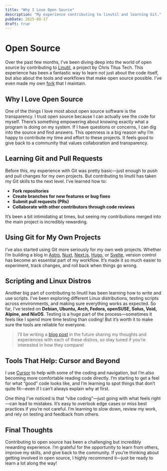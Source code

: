 ```yaml
---
title: "Why I Love Open Source"
description: "My experience contributing to linutil and learning Git."
pubDate: 2025-08-17
draft: true
---
```


# Open Source

Over the past few months, I’ve been diving deep into the world of open source by contributing to [Linutil](https://github.com/ChrisTitusTech/linutil.git), a project by Chris Titus Tech. This experience has been a fantastic way to learn not just about the code itself, but also about the tools and workflows that make open source possible. I've even made my own [fork](https://github.com/Jaredy899/jaredlinutil.git) that I maintain.

## Why I Love Open Source

One of the things I love most about open source software is the transparency. I trust open source because I can actually see the code for myself. There’s something empowering about knowing exactly what a program is doing on my system. If I have questions or concerns, I can dig into the source and find answers. This openness is a big reason why I’m happy to contribute my time and effort to these projects. It feels good to give back to a community that values collaboration and transparency.

## Learning Git and Pull Requests

Before this, my experience with Git was pretty basic—just enough to push and pull changes for my own projects. But contributing to linutil has taken my Git skills to the next level. I’ve learned how to:

- **Fork repositories**
- **Create branches for new features or bug fixes**
- **Submit pull requests (PRs)**
- **Collaborate with other contributors through code reviews**

It’s been a bit intimidating at times, but seeing my contributions merged into the main project is incredibly rewarding.

## Using Git for My Own Projects

I’ve also started using Git more seriously for my own web projects. Whether I’m building a blog in [Astro](https://jaredcervantes.com), [Nuxt](https://nuxt.jaredcervantes.com), [Next.js](https://next.jaredcervantes.com), [Hugo](https://hugo.jaredcervantes.com), or [Svelte](https://svelte.jaredcervantes.com), version control has become an essential part of my workflow. It’s made it so much easier to experiment, track changes, and roll back when things go wrong.

## Scripting and Linux Distros

Another big part of contributing to linutil has been learning how to write and use scripts. I’ve been exploring different Linux distributions, testing scripts across environments, and making sure everything works as expected. So far, I’ve tested on **Debian, Ubuntu, Arch, Fedora, openSUSE, Solus, Void, Alpine, and NixOS**. Testing is a huge part of the process—sometimes it feels like I spend more time testing than coding! But it’s worth it to make sure the tools are reliable for everyone.

> I’ll be writing a [blog post](/blog/my-thoughts-on-different-linux-distros) in the future sharing my thoughts and experiences with each of these distros, so stay tuned if you’re interested in how they compare!

## Tools That Help: Cursor and Beyond

I use [Cursor](https://cursor.com) to help with some of the coding and navigation, but I’m also becoming more comfortable reading code directly. I’m starting to get a feel for what “good” code looks like, and I’m learning to spot things that don’t quite fit—even if I can’t always explain why at first.

One thing I’ve noticed is that “vibe coding”—just going with what feels right—can lead to mistakes. It’s easy to overlook edge cases or miss best practices if you’re not careful. I’m learning to slow down, review my work, and rely on testing and feedback from others.

## Final Thoughts

Contributing to open source has been a challenging but incredibly rewarding experience. I’m grateful for the opportunity to learn from others, improve my skills, and give back to the community. If you’re thinking about getting involved in open source, I highly recommend it—just be ready to learn a lot along the way!
